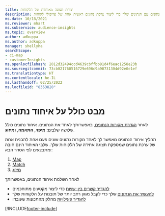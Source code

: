 ```yaml
---
title: יצירת תצוגה מאוחדת של הלקוחות
description: בצע את תהליך איחוד הנתונים עם הנתונים שלך כדי ליצור ערכת נתונים ראשית אחת של פרופילי לקוחות.
ms.date: 10/18/2021
ms.reviewer: mhart
ms.subservice: audience-insights
ms.topic: overview
author: adkuppa
ms.author: adkuppa
manager: shellyha
searchScope:
- ci-map
- customerInsights
ms.openlocfilehash: 2012d32494ccd4639cbffbb81d4f6eac1258e23b
ms.sourcegitcommit: 73cb021760516729e696c9a90731304d92e0e1ef
ms.translationtype: HT
ms.contentlocale: he-IL
ms.lasthandoff: 02/25/2022
ms.locfileid: "8353820"
---
```

# <a name="data-unification-overview"></a>מבט כולל על איחוד נתונים

לאחר [הגדרת מקורות הנתונים](data-sources.md), באפשרותך לאחד את הנתונים. איחוד נתונים כולל שלושה שלבים: **מיפוי**, **התאמה**, **ומיזוג**.

תהליך איחוד הנתונים מאפשר לך לאחד מקורות נתונים שונים פעם אחת לתבנית אחת של ערכת נתונים שמספקת תצוגה אחידה של הלקוחות שלך. שלבי האיחוד הינם חובה ומתבצעים לפי הסדר הבא:

1. [Map](map-entities.md)
2. [Match](match-entities.md)
3. [מיזוג](merge-entities.md)

לאחר השלמת איחוד הנתונים, באפשרותך

- [להגדיר קשרים בין ישויות](relationships.md) כדי ליצור מקטעים מתוחכמים
- [להעשיר את הנתונים](enrichment-hub.md) שלך כדי לקבל מגוון רחב יותר של תובנות על הלקוחות שלך
- [להגדיר פעילויות](activities.md) מחלק מהתכונות שעובדו


[!INCLUDE[footer-include](../includes/footer-banner.md)]